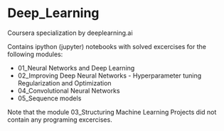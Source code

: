 # Deep_Learning
Coursera specialization by deeplearning.ai

Contains ipython (jupyter) notebooks with solved excercises for the following modules:
* 01_Neural Networks and Deep Learning
* 02_Improving Deep Neural Networks - Hyperparameter tuning Regularization and Optimization
* 04_Convolutional Neural Networks
* 05_Sequence models

Note that the module 03_Structuring Machine Learning Projects did not contain any programing excercises. 
